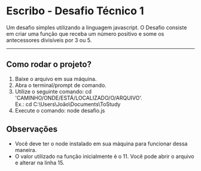 <h1>Escribo - Desafio Técnico 1</h1>
<p>Um desafio simples utilizando a linguagem javascript. O Desafio consiste em criar uma função que receba um número positivo e some os antecessores divisíveis por 3 ou 5.</p>

<hr>

<h2>Como rodar o projeto?</h2>
<ol>
  <li>Baixe o arquivo em sua máquina.</li>
  <li>Abra o terminal/prompt de comando.</li>
  <li>
    Utilize o seguinte comando: cd 'CAMINHO/ONDE/ESTÁ/LOCALIZADO/O/ARQUIVO'. </br> 
    Ex.: cd C:\Users\João\Documents\ToStudy
  </li>
  <li>Execute o comando: node desafio.js</li>
</ol>

<h2>Observações</h2>
  <ul>
    <li>Você deve ter o node instalado em sua máquina para funcionar dessa maneira.</li>
    <li>O valor utilizado na função inicialmente é o 11. Você pode abrir o arquivo e alterar na linha 15.</li>
  </ul>
